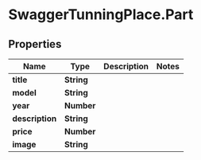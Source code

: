 # SwaggerTunningPlace.Part

## Properties
Name | Type | Description | Notes
------------ | ------------- | ------------- | -------------
**title** | **String** |  | 
**model** | **String** |  | 
**year** | **Number** |  | 
**description** | **String** |  | 
**price** | **Number** |  | 
**image** | **String** |  | 


